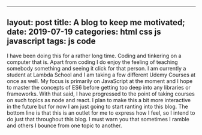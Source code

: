  ---
 layout: post
 title: A blog to keep me motivated;
 date: 2019-07-19
 categories: html css js javascript
 tags: js code 
 ---
I have been doing this for a rather long time. Coding and tinkering on a computer that is. Apart from coding I do enjoy the feeling of teaching somebody something and seeing it click for that person. I am currently a student at Lambda School and I am taking a few different Udemy Courses at once as well. My focus is primarily on JavaScript at the moment and I hope to master the concepts of ES6 before getting too deep into any libraries or frameworks. With that said, I have progressed to the point of taking courses on such topics as node and react. I plan to make this a bit more interactive in the future but for now I am just going to start ranting into this blog. The bottom line is that this is an outlet for me to express how I feel, so I intend to do just that throughout this blog. I must warn you that sometimes I ramble and others I bounce from one topic to another.